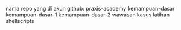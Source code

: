 nama repo yang di akun github:
praxis-academy
kemampuan-dasar
kemampuan-dasar-1
kemampuan-dasar-2
wawasan
kasus
latihan
shellscripts